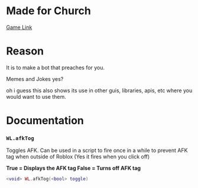 # Made for Church
[Game Link](https://www.roblox.com/games/1068523756/)

# Reason
It is to make a bot that preaches for you. 

Memes and Jokes yes?

oh i guess this also shows its use in other guis, libraries, apis, etc where you would want to use them. 

# Documentation

### `WL.afkTog`
Toggles AFK. Can be used in a script to fire once in a while to prevent AFK tag when outside of Roblox (Yes it fires when you click off)

**True = Displays the AFK tag
False = Turns off AFK tag**
```lua
<void> WL.afkTog(<bool> toggle)
```

<!-- I wil finish the rest later -->
